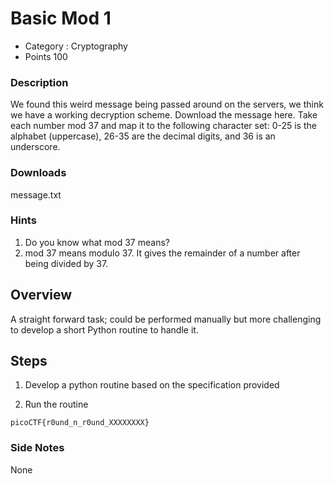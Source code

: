# Basic Mod 1

- Category : Cryptography
- Points 100

### Description

We found this weird message being passed around on the servers, we think we have a working decryption scheme.
Download the message here.
Take each number mod 37 and map it to the following character set: 0-25 is the alphabet (uppercase), 26-35 are the decimal digits, and 36 is an underscore.

### Downloads

message.txt

### Hints

1. Do you know what mod 37 means?
2. mod 37 means modulo 37. It gives the remainder of a number after being divided by 37.

## Overview

A straight forward task; could be performed manually but more challenging to develop a short Python routine to handle it.

## Steps

1. Develop a python routine based on the specification provided

2. Run the routine

```
picoCTF{r0und_n_r0und_XXXXXXXX}
```

### Side Notes

None
